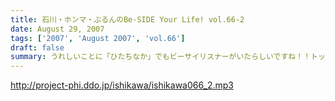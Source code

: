 ```yaml
---
title: 石川・ホンマ・ぶるんのBe-SIDE Your Life! vol.66-2
date: August 29, 2007
tags: ['2007', 'August 2007', 'vol.66']
draft: false
summary: うれしいことに「ひたちなか」でもビーサイリスナーがいたらしいですね！！トップアーティストのグッズに負けないTシャツ作り！？・・・を目指しているビーサイです。NAMAE
---
```


http://project-phi.ddo.jp/ishikawa/ishikawa066_2.mp3